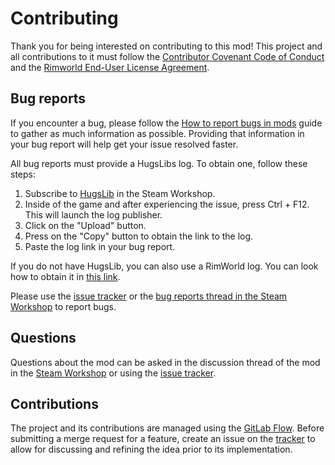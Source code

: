 Contributing
===

Thank you for being interested on contributing to this mod! This project and all contributions to it must follow the [Contributor Covenant Code of Conduct](CODE_OF_CONDUCT.md) and the [Rimworld End-User License Agreement](https://store.steampowered.com/eula/294100_eula_1).

Bug reports
---

If you encounter a bug, please follow the [How to report bugs in mods](https://steamcommunity.com/sharedfiles/filedetails/?id=725234314) guide to gather as much information as possible. Providing that information in your bug report will help get your issue resolved faster.

All bug reports must provide a HugsLibs log. To obtain one, follow these steps:

1) Subscribe to [HugsLib](https://steamcommunity.com/workshop/filedetails/?id=818773962) in the Steam Workshop.
2) Inside of the game and after experiencing the issue, press Ctrl + F12. This will launch the log publisher.
3) Click on the "Upload" button.
4) Press on the "Copy" button to obtain the link to the log.
5) Paste the log link in your bug report.

If you do not have HugsLib, you can also use a RimWorld log. You can look how to obtain it in [this link](https://steamcommunity.com/sharedfiles/filedetails/?id=725234314).

Please use the [issue tracker](https://gitlab.com/joseasoler/trading-options/-/issues) or the [bug reports thread in the Steam Workshop](https://steamcommunity.com/workshop/filedetails/discussion/2804121197/3274690571067124957/) to report bugs.

Questions
---

Questions about the mod can be asked in the discussion thread of the mod in the [Steam Workshop](https://steamcommunity.com/sharedfiles/filedetails/?id=2876541977) or using the [issue tracker](https://gitlab.com/joseasoler/trading-options/-/issues).


Contributions
---

The project and its contributions are managed using the [GitLab Flow](https://docs.gitlab.com/ee/topics/gitlab_flow.html). Before submitting a merge request for a feature, create an issue on the [tracker](https://gitlab.com/joseasoler/trading-options/-/issues) to allow for discussing and refining the idea prior to its implementation.
